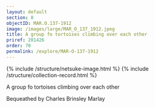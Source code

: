 ```yaml
---
layout: default
section: 8
objectID: MAR.O.137-1912
image: /images/large/MAR_O_137_1912.jpeg
title: A group fo tortoises climbing over each other
priref: 201426
order: 70
permalink: /explore/MAR-O-137-1912
---
```

{% include /structure/netsuke-image.html %}
{% include /structure/collection-record.html %}

A group fo tortoises climbing over each other

Bequeathed by Charles Brinsley Marlay
